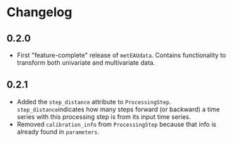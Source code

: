 # Changelog

## 0.2.0

- First "feature-complete" release of `metEAUdata`. Contains functionality to transform both univariate and multivariate data.

## 0.2.1

- Added the `step_distance` attribute to `ProcessingStep`. `step_distance`indicates how many steps forward (or backward) a time series with this processing step is from its input time series.
- Removed `calibration_info` from `ProcessingStep` because that info is already found in `parameters`.